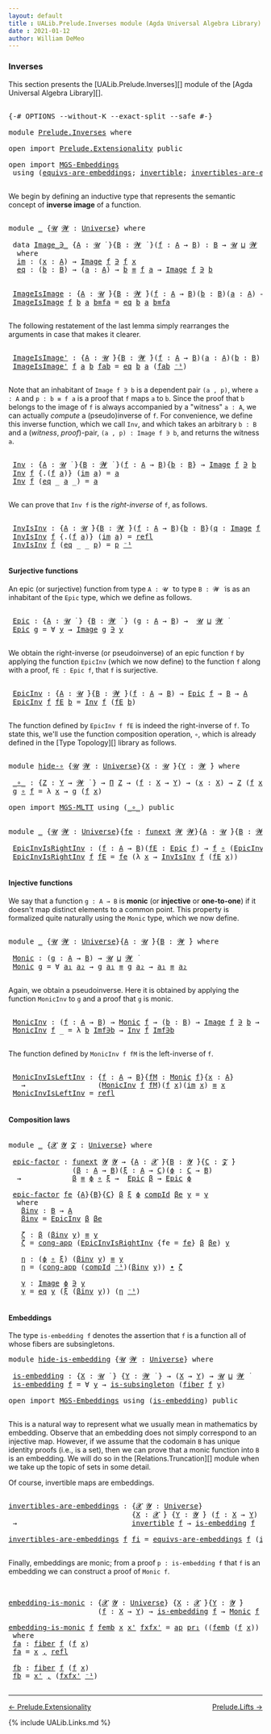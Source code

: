 ```yaml
---
layout: default
title : UALib.Prelude.Inverses module (Agda Universal Algebra Library)
date : 2021-01-12
author: William DeMeo
---
```


### <a id="inverses">Inverses</a>

This section presents the [UALib.Prelude.Inverses][] module of the [Agda Universal Algebra Library][].

<pre class="Agda">

<a id="290" class="Symbol">{-#</a> <a id="294" class="Keyword">OPTIONS</a> <a id="302" class="Pragma">--without-K</a> <a id="314" class="Pragma">--exact-split</a> <a id="328" class="Pragma">--safe</a> <a id="335" class="Symbol">#-}</a>

<a id="340" class="Keyword">module</a> <a id="347" href="Prelude.Inverses.html" class="Module">Prelude.Inverses</a> <a id="364" class="Keyword">where</a>

<a id="371" class="Keyword">open</a> <a id="376" class="Keyword">import</a> <a id="383" href="Prelude.Extensionality.html" class="Module">Prelude.Extensionality</a> <a id="406" class="Keyword">public</a>

<a id="414" class="Keyword">open</a> <a id="419" class="Keyword">import</a> <a id="426" href="MGS-Embeddings.html" class="Module">MGS-Embeddings</a>
 <a id="442" class="Keyword">using</a> <a id="448" class="Symbol">(</a><a id="449" href="MGS-Embeddings.html#1410" class="Function">equivs-are-embeddings</a><a id="470" class="Symbol">;</a> <a id="472" href="MGS-Equivalences.html#370" class="Function">invertible</a><a id="482" class="Symbol">;</a> <a id="484" href="MGS-Equivalences.html#2127" class="Function">invertibles-are-equivs</a><a id="506" class="Symbol">)</a> <a id="508" class="Keyword">public</a>

</pre>

We begin by defining an inductive type that represents the semantic concept of **inverse image** of a function.

<pre class="Agda">

<a id="655" class="Keyword">module</a> <a id="662" href="Prelude.Inverses.html#662" class="Module">_</a> <a id="664" class="Symbol">{</a><a id="665" href="Prelude.Inverses.html#665" class="Bound">𝓤</a> <a id="667" href="Prelude.Inverses.html#667" class="Bound">𝓦</a> <a id="669" class="Symbol">:</a> <a id="671" href="Agda.Primitive.html#423" class="Postulate">Universe</a><a id="679" class="Symbol">}</a> <a id="681" class="Keyword">where</a>

 <a id="689" class="Keyword">data</a> <a id="694" href="Prelude.Inverses.html#694" class="Datatype Operator">Image_∋_</a> <a id="703" class="Symbol">{</a><a id="704" href="Prelude.Inverses.html#704" class="Bound">A</a> <a id="706" class="Symbol">:</a> <a id="708" href="Prelude.Inverses.html#665" class="Bound">𝓤</a> <a id="710" href="Universes.html#403" class="Function Operator">̇</a> <a id="712" class="Symbol">}{</a><a id="714" href="Prelude.Inverses.html#714" class="Bound">B</a> <a id="716" class="Symbol">:</a> <a id="718" href="Prelude.Inverses.html#667" class="Bound">𝓦</a> <a id="720" href="Universes.html#403" class="Function Operator">̇</a> <a id="722" class="Symbol">}(</a><a id="724" href="Prelude.Inverses.html#724" class="Bound">f</a> <a id="726" class="Symbol">:</a> <a id="728" href="Prelude.Inverses.html#704" class="Bound">A</a> <a id="730" class="Symbol">→</a> <a id="732" href="Prelude.Inverses.html#714" class="Bound">B</a><a id="733" class="Symbol">)</a> <a id="735" class="Symbol">:</a> <a id="737" href="Prelude.Inverses.html#714" class="Bound">B</a> <a id="739" class="Symbol">→</a> <a id="741" href="Prelude.Inverses.html#665" class="Bound">𝓤</a> <a id="743" href="Agda.Primitive.html#636" class="Primitive Operator">⊔</a> <a id="745" href="Prelude.Inverses.html#667" class="Bound">𝓦</a> <a id="747" href="Universes.html#403" class="Function Operator">̇</a>
  <a id="751" class="Keyword">where</a>
  <a id="759" href="Prelude.Inverses.html#759" class="InductiveConstructor">im</a> <a id="762" class="Symbol">:</a> <a id="764" class="Symbol">(</a><a id="765" href="Prelude.Inverses.html#765" class="Bound">x</a> <a id="767" class="Symbol">:</a> <a id="769" href="Prelude.Inverses.html#704" class="Bound">A</a><a id="770" class="Symbol">)</a> <a id="772" class="Symbol">→</a> <a id="774" href="Prelude.Inverses.html#694" class="Datatype Operator">Image</a> <a id="780" href="Prelude.Inverses.html#724" class="Bound">f</a> <a id="782" href="Prelude.Inverses.html#694" class="Datatype Operator">∋</a> <a id="784" href="Prelude.Inverses.html#724" class="Bound">f</a> <a id="786" href="Prelude.Inverses.html#765" class="Bound">x</a>
  <a id="790" href="Prelude.Inverses.html#790" class="InductiveConstructor">eq</a> <a id="793" class="Symbol">:</a> <a id="795" class="Symbol">(</a><a id="796" href="Prelude.Inverses.html#796" class="Bound">b</a> <a id="798" class="Symbol">:</a> <a id="800" href="Prelude.Inverses.html#714" class="Bound">B</a><a id="801" class="Symbol">)</a> <a id="803" class="Symbol">→</a> <a id="805" class="Symbol">(</a><a id="806" href="Prelude.Inverses.html#806" class="Bound">a</a> <a id="808" class="Symbol">:</a> <a id="810" href="Prelude.Inverses.html#704" class="Bound">A</a><a id="811" class="Symbol">)</a> <a id="813" class="Symbol">→</a> <a id="815" href="Prelude.Inverses.html#796" class="Bound">b</a> <a id="817" href="Prelude.Equality.html#1364" class="Datatype Operator">≡</a> <a id="819" href="Prelude.Inverses.html#724" class="Bound">f</a> <a id="821" href="Prelude.Inverses.html#806" class="Bound">a</a> <a id="823" class="Symbol">→</a> <a id="825" href="Prelude.Inverses.html#694" class="Datatype Operator">Image</a> <a id="831" href="Prelude.Inverses.html#724" class="Bound">f</a> <a id="833" href="Prelude.Inverses.html#694" class="Datatype Operator">∋</a> <a id="835" href="Prelude.Inverses.html#796" class="Bound">b</a>


 <a id="840" href="Prelude.Inverses.html#840" class="Function">ImageIsImage</a> <a id="853" class="Symbol">:</a> <a id="855" class="Symbol">{</a><a id="856" href="Prelude.Inverses.html#856" class="Bound">A</a> <a id="858" class="Symbol">:</a> <a id="860" href="Prelude.Inverses.html#665" class="Bound">𝓤</a> <a id="862" href="Universes.html#403" class="Function Operator">̇</a><a id="863" class="Symbol">}{</a><a id="865" href="Prelude.Inverses.html#865" class="Bound">B</a> <a id="867" class="Symbol">:</a> <a id="869" href="Prelude.Inverses.html#667" class="Bound">𝓦</a> <a id="871" href="Universes.html#403" class="Function Operator">̇</a><a id="872" class="Symbol">}(</a><a id="874" href="Prelude.Inverses.html#874" class="Bound">f</a> <a id="876" class="Symbol">:</a> <a id="878" href="Prelude.Inverses.html#856" class="Bound">A</a> <a id="880" class="Symbol">→</a> <a id="882" href="Prelude.Inverses.html#865" class="Bound">B</a><a id="883" class="Symbol">)(</a><a id="885" href="Prelude.Inverses.html#885" class="Bound">b</a> <a id="887" class="Symbol">:</a> <a id="889" href="Prelude.Inverses.html#865" class="Bound">B</a><a id="890" class="Symbol">)(</a><a id="892" href="Prelude.Inverses.html#892" class="Bound">a</a> <a id="894" class="Symbol">:</a> <a id="896" href="Prelude.Inverses.html#856" class="Bound">A</a><a id="897" class="Symbol">)</a> <a id="899" class="Symbol">→</a> <a id="901" href="Prelude.Inverses.html#885" class="Bound">b</a> <a id="903" href="Prelude.Equality.html#1364" class="Datatype Operator">≡</a> <a id="905" href="Prelude.Inverses.html#874" class="Bound">f</a> <a id="907" href="Prelude.Inverses.html#892" class="Bound">a</a> <a id="909" class="Symbol">→</a> <a id="911" href="Prelude.Inverses.html#694" class="Datatype Operator">Image</a> <a id="917" href="Prelude.Inverses.html#874" class="Bound">f</a> <a id="919" href="Prelude.Inverses.html#694" class="Datatype Operator">∋</a> <a id="921" href="Prelude.Inverses.html#885" class="Bound">b</a>
 <a id="924" href="Prelude.Inverses.html#840" class="Function">ImageIsImage</a> <a id="937" href="Prelude.Inverses.html#937" class="Bound">f</a> <a id="939" href="Prelude.Inverses.html#939" class="Bound">b</a> <a id="941" href="Prelude.Inverses.html#941" class="Bound">a</a> <a id="943" href="Prelude.Inverses.html#943" class="Bound">b≡fa</a> <a id="948" class="Symbol">=</a> <a id="950" href="Prelude.Inverses.html#790" class="InductiveConstructor">eq</a> <a id="953" href="Prelude.Inverses.html#939" class="Bound">b</a> <a id="955" href="Prelude.Inverses.html#941" class="Bound">a</a> <a id="957" href="Prelude.Inverses.html#943" class="Bound">b≡fa</a>

</pre>

The following restatement of the last lemma simply rearranges the arguments in case that makes it clearer.

<pre class="Agda">

 <a id="1098" href="Prelude.Inverses.html#1098" class="Function">ImageIsImage&#39;</a> <a id="1112" class="Symbol">:</a> <a id="1114" class="Symbol">{</a><a id="1115" href="Prelude.Inverses.html#1115" class="Bound">A</a> <a id="1117" class="Symbol">:</a> <a id="1119" href="Prelude.Inverses.html#665" class="Bound">𝓤</a> <a id="1121" href="Universes.html#403" class="Function Operator">̇</a><a id="1122" class="Symbol">}{</a><a id="1124" href="Prelude.Inverses.html#1124" class="Bound">B</a> <a id="1126" class="Symbol">:</a> <a id="1128" href="Prelude.Inverses.html#667" class="Bound">𝓦</a> <a id="1130" href="Universes.html#403" class="Function Operator">̇</a><a id="1131" class="Symbol">}(</a><a id="1133" href="Prelude.Inverses.html#1133" class="Bound">f</a> <a id="1135" class="Symbol">:</a> <a id="1137" href="Prelude.Inverses.html#1115" class="Bound">A</a> <a id="1139" class="Symbol">→</a> <a id="1141" href="Prelude.Inverses.html#1124" class="Bound">B</a><a id="1142" class="Symbol">)(</a><a id="1144" href="Prelude.Inverses.html#1144" class="Bound">a</a> <a id="1146" class="Symbol">:</a> <a id="1148" href="Prelude.Inverses.html#1115" class="Bound">A</a><a id="1149" class="Symbol">)(</a><a id="1151" href="Prelude.Inverses.html#1151" class="Bound">b</a> <a id="1153" class="Symbol">:</a> <a id="1155" href="Prelude.Inverses.html#1124" class="Bound">B</a><a id="1156" class="Symbol">)</a> <a id="1158" class="Symbol">→</a> <a id="1160" href="Prelude.Inverses.html#1133" class="Bound">f</a> <a id="1162" href="Prelude.Inverses.html#1144" class="Bound">a</a> <a id="1164" href="Prelude.Equality.html#1364" class="Datatype Operator">≡</a> <a id="1166" href="Prelude.Inverses.html#1151" class="Bound">b</a> <a id="1168" class="Symbol">→</a> <a id="1170" href="Prelude.Inverses.html#694" class="Datatype Operator">Image</a> <a id="1176" href="Prelude.Inverses.html#1133" class="Bound">f</a> <a id="1178" href="Prelude.Inverses.html#694" class="Datatype Operator">∋</a> <a id="1180" href="Prelude.Inverses.html#1151" class="Bound">b</a>
 <a id="1183" href="Prelude.Inverses.html#1098" class="Function">ImageIsImage&#39;</a> <a id="1197" href="Prelude.Inverses.html#1197" class="Bound">f</a> <a id="1199" href="Prelude.Inverses.html#1199" class="Bound">a</a> <a id="1201" href="Prelude.Inverses.html#1201" class="Bound">b</a> <a id="1203" href="Prelude.Inverses.html#1203" class="Bound">fab</a> <a id="1207" class="Symbol">=</a> <a id="1209" href="Prelude.Inverses.html#790" class="InductiveConstructor">eq</a> <a id="1212" href="Prelude.Inverses.html#1201" class="Bound">b</a> <a id="1214" href="Prelude.Inverses.html#1199" class="Bound">a</a> <a id="1216" class="Symbol">(</a><a id="1217" href="Prelude.Inverses.html#1203" class="Bound">fab</a> <a id="1221" href="MGS-MLTT.html#6125" class="Function Operator">⁻¹</a><a id="1223" class="Symbol">)</a>

</pre>

Note that an inhabitant of `Image f ∋ b` is a dependent pair `(a , p)`, where `a : A` and `p : b ≡ f a` is a proof that `f` maps `a` to `b`.  Since the proof that `b` belongs to the image of `f` is always accompanied by a "witness" `a : A`, we can actually *compute* a (pseudo)inverse of `f`. For convenience, we define this inverse function, which we call `Inv`, and which takes an arbitrary `b : B` and a (*witness*, *proof*)-pair, `(a , p) : Image f ∋ b`, and returns the witness `a`.

<pre class="Agda">

 <a id="1742" href="Prelude.Inverses.html#1742" class="Function">Inv</a> <a id="1746" class="Symbol">:</a> <a id="1748" class="Symbol">{</a><a id="1749" href="Prelude.Inverses.html#1749" class="Bound">A</a> <a id="1751" class="Symbol">:</a> <a id="1753" href="Prelude.Inverses.html#665" class="Bound">𝓤</a> <a id="1755" href="Universes.html#403" class="Function Operator">̇</a> <a id="1757" class="Symbol">}{</a><a id="1759" href="Prelude.Inverses.html#1759" class="Bound">B</a> <a id="1761" class="Symbol">:</a> <a id="1763" href="Prelude.Inverses.html#667" class="Bound">𝓦</a> <a id="1765" href="Universes.html#403" class="Function Operator">̇</a> <a id="1767" class="Symbol">}(</a><a id="1769" href="Prelude.Inverses.html#1769" class="Bound">f</a> <a id="1771" class="Symbol">:</a> <a id="1773" href="Prelude.Inverses.html#1749" class="Bound">A</a> <a id="1775" class="Symbol">→</a> <a id="1777" href="Prelude.Inverses.html#1759" class="Bound">B</a><a id="1778" class="Symbol">){</a><a id="1780" href="Prelude.Inverses.html#1780" class="Bound">b</a> <a id="1782" class="Symbol">:</a> <a id="1784" href="Prelude.Inverses.html#1759" class="Bound">B</a><a id="1785" class="Symbol">}</a> <a id="1787" class="Symbol">→</a> <a id="1789" href="Prelude.Inverses.html#694" class="Datatype Operator">Image</a> <a id="1795" href="Prelude.Inverses.html#1769" class="Bound">f</a> <a id="1797" href="Prelude.Inverses.html#694" class="Datatype Operator">∋</a> <a id="1799" href="Prelude.Inverses.html#1780" class="Bound">b</a>  <a id="1802" class="Symbol">→</a>  <a id="1805" href="Prelude.Inverses.html#1749" class="Bound">A</a>
 <a id="1808" href="Prelude.Inverses.html#1742" class="Function">Inv</a> <a id="1812" href="Prelude.Inverses.html#1812" class="Bound">f</a> <a id="1814" class="Symbol">{</a><a id="1815" class="DottedPattern Symbol">.(</a><a id="1817" href="Prelude.Inverses.html#1812" class="DottedPattern Bound">f</a> <a id="1819" href="Prelude.Inverses.html#1827" class="DottedPattern Bound">a</a><a id="1820" class="DottedPattern Symbol">)</a><a id="1821" class="Symbol">}</a> <a id="1823" class="Symbol">(</a><a id="1824" href="Prelude.Inverses.html#759" class="InductiveConstructor">im</a> <a id="1827" href="Prelude.Inverses.html#1827" class="Bound">a</a><a id="1828" class="Symbol">)</a> <a id="1830" class="Symbol">=</a> <a id="1832" href="Prelude.Inverses.html#1827" class="Bound">a</a>
 <a id="1835" href="Prelude.Inverses.html#1742" class="Function">Inv</a> <a id="1839" href="Prelude.Inverses.html#1839" class="Bound">f</a> <a id="1841" class="Symbol">(</a><a id="1842" href="Prelude.Inverses.html#790" class="InductiveConstructor">eq</a> <a id="1845" class="Symbol">_</a> <a id="1847" href="Prelude.Inverses.html#1847" class="Bound">a</a> <a id="1849" class="Symbol">_)</a> <a id="1852" class="Symbol">=</a> <a id="1854" href="Prelude.Inverses.html#1847" class="Bound">a</a>

</pre>

We can prove that `Inv f` is the *right-inverse* of `f`, as follows.

<pre class="Agda">

 <a id="1954" href="Prelude.Inverses.html#1954" class="Function">InvIsInv</a> <a id="1963" class="Symbol">:</a> <a id="1965" class="Symbol">{</a><a id="1966" href="Prelude.Inverses.html#1966" class="Bound">A</a> <a id="1968" class="Symbol">:</a> <a id="1970" href="Prelude.Inverses.html#665" class="Bound">𝓤</a> <a id="1972" href="Universes.html#403" class="Function Operator">̇</a><a id="1973" class="Symbol">}{</a><a id="1975" href="Prelude.Inverses.html#1975" class="Bound">B</a> <a id="1977" class="Symbol">:</a> <a id="1979" href="Prelude.Inverses.html#667" class="Bound">𝓦</a> <a id="1981" href="Universes.html#403" class="Function Operator">̇</a><a id="1982" class="Symbol">}(</a><a id="1984" href="Prelude.Inverses.html#1984" class="Bound">f</a> <a id="1986" class="Symbol">:</a> <a id="1988" href="Prelude.Inverses.html#1966" class="Bound">A</a> <a id="1990" class="Symbol">→</a> <a id="1992" href="Prelude.Inverses.html#1975" class="Bound">B</a><a id="1993" class="Symbol">){</a><a id="1995" href="Prelude.Inverses.html#1995" class="Bound">b</a> <a id="1997" class="Symbol">:</a> <a id="1999" href="Prelude.Inverses.html#1975" class="Bound">B</a><a id="2000" class="Symbol">}(</a><a id="2002" href="Prelude.Inverses.html#2002" class="Bound">q</a> <a id="2004" class="Symbol">:</a> <a id="2006" href="Prelude.Inverses.html#694" class="Datatype Operator">Image</a> <a id="2012" href="Prelude.Inverses.html#1984" class="Bound">f</a> <a id="2014" href="Prelude.Inverses.html#694" class="Datatype Operator">∋</a> <a id="2016" href="Prelude.Inverses.html#1995" class="Bound">b</a><a id="2017" class="Symbol">)</a> <a id="2019" class="Symbol">→</a> <a id="2021" href="Prelude.Inverses.html#1984" class="Bound">f</a><a id="2022" class="Symbol">(</a><a id="2023" href="Prelude.Inverses.html#1742" class="Function">Inv</a> <a id="2027" href="Prelude.Inverses.html#1984" class="Bound">f</a> <a id="2029" href="Prelude.Inverses.html#2002" class="Bound">q</a><a id="2030" class="Symbol">)</a> <a id="2032" href="Prelude.Equality.html#1364" class="Datatype Operator">≡</a> <a id="2034" href="Prelude.Inverses.html#1995" class="Bound">b</a>
 <a id="2037" href="Prelude.Inverses.html#1954" class="Function">InvIsInv</a> <a id="2046" href="Prelude.Inverses.html#2046" class="Bound">f</a> <a id="2048" class="Symbol">{</a><a id="2049" class="DottedPattern Symbol">.(</a><a id="2051" href="Prelude.Inverses.html#2046" class="DottedPattern Bound">f</a> <a id="2053" href="Prelude.Inverses.html#2061" class="DottedPattern Bound">a</a><a id="2054" class="DottedPattern Symbol">)</a><a id="2055" class="Symbol">}</a> <a id="2057" class="Symbol">(</a><a id="2058" href="Prelude.Inverses.html#759" class="InductiveConstructor">im</a> <a id="2061" href="Prelude.Inverses.html#2061" class="Bound">a</a><a id="2062" class="Symbol">)</a> <a id="2064" class="Symbol">=</a> <a id="2066" href="Identity-Type.html#162" class="InductiveConstructor">refl</a>
 <a id="2072" href="Prelude.Inverses.html#1954" class="Function">InvIsInv</a> <a id="2081" href="Prelude.Inverses.html#2081" class="Bound">f</a> <a id="2083" class="Symbol">(</a><a id="2084" href="Prelude.Inverses.html#790" class="InductiveConstructor">eq</a> <a id="2087" class="Symbol">_</a> <a id="2089" class="Symbol">_</a> <a id="2091" href="Prelude.Inverses.html#2091" class="Bound">p</a><a id="2092" class="Symbol">)</a> <a id="2094" class="Symbol">=</a> <a id="2096" href="Prelude.Inverses.html#2091" class="Bound">p</a> <a id="2098" href="MGS-MLTT.html#6125" class="Function Operator">⁻¹</a>

</pre>





#### <a id="surjective-functions">Surjective functions</a>

An epic (or surjective) function from type `A : 𝓤 ̇` to type `B : 𝓦 ̇` is as an inhabitant of the `Epic` type, which we define as follows.

<pre class="Agda">

 <a id="2333" href="Prelude.Inverses.html#2333" class="Function">Epic</a> <a id="2338" class="Symbol">:</a> <a id="2340" class="Symbol">{</a><a id="2341" href="Prelude.Inverses.html#2341" class="Bound">A</a> <a id="2343" class="Symbol">:</a> <a id="2345" href="Prelude.Inverses.html#665" class="Bound">𝓤</a> <a id="2347" href="Universes.html#403" class="Function Operator">̇</a> <a id="2349" class="Symbol">}</a> <a id="2351" class="Symbol">{</a><a id="2352" href="Prelude.Inverses.html#2352" class="Bound">B</a> <a id="2354" class="Symbol">:</a> <a id="2356" href="Prelude.Inverses.html#667" class="Bound">𝓦</a> <a id="2358" href="Universes.html#403" class="Function Operator">̇</a> <a id="2360" class="Symbol">}</a> <a id="2362" class="Symbol">(</a><a id="2363" href="Prelude.Inverses.html#2363" class="Bound">g</a> <a id="2365" class="Symbol">:</a> <a id="2367" href="Prelude.Inverses.html#2341" class="Bound">A</a> <a id="2369" class="Symbol">→</a> <a id="2371" href="Prelude.Inverses.html#2352" class="Bound">B</a><a id="2372" class="Symbol">)</a> <a id="2374" class="Symbol">→</a>  <a id="2377" href="Prelude.Inverses.html#665" class="Bound">𝓤</a> <a id="2379" href="Agda.Primitive.html#636" class="Primitive Operator">⊔</a> <a id="2381" href="Prelude.Inverses.html#667" class="Bound">𝓦</a> <a id="2383" href="Universes.html#403" class="Function Operator">̇</a>
 <a id="2386" href="Prelude.Inverses.html#2333" class="Function">Epic</a> <a id="2391" href="Prelude.Inverses.html#2391" class="Bound">g</a> <a id="2393" class="Symbol">=</a> <a id="2395" class="Symbol">∀</a> <a id="2397" href="Prelude.Inverses.html#2397" class="Bound">y</a> <a id="2399" class="Symbol">→</a> <a id="2401" href="Prelude.Inverses.html#694" class="Datatype Operator">Image</a> <a id="2407" href="Prelude.Inverses.html#2391" class="Bound">g</a> <a id="2409" href="Prelude.Inverses.html#694" class="Datatype Operator">∋</a> <a id="2411" href="Prelude.Inverses.html#2397" class="Bound">y</a>

</pre>

We obtain the right-inverse (or pseudoinverse) of an epic function `f` by applying the function `EpicInv` (which we now define) to the function `f` along with a proof, `fE : Epic f`, that `f` is surjective.

<pre class="Agda">

 <a id="2649" href="Prelude.Inverses.html#2649" class="Function">EpicInv</a> <a id="2657" class="Symbol">:</a> <a id="2659" class="Symbol">{</a><a id="2660" href="Prelude.Inverses.html#2660" class="Bound">A</a> <a id="2662" class="Symbol">:</a> <a id="2664" href="Prelude.Inverses.html#665" class="Bound">𝓤</a> <a id="2666" href="Universes.html#403" class="Function Operator">̇</a><a id="2667" class="Symbol">}{</a><a id="2669" href="Prelude.Inverses.html#2669" class="Bound">B</a> <a id="2671" class="Symbol">:</a> <a id="2673" href="Prelude.Inverses.html#667" class="Bound">𝓦</a> <a id="2675" href="Universes.html#403" class="Function Operator">̇</a><a id="2676" class="Symbol">}(</a><a id="2678" href="Prelude.Inverses.html#2678" class="Bound">f</a> <a id="2680" class="Symbol">:</a> <a id="2682" href="Prelude.Inverses.html#2660" class="Bound">A</a> <a id="2684" class="Symbol">→</a> <a id="2686" href="Prelude.Inverses.html#2669" class="Bound">B</a><a id="2687" class="Symbol">)</a> <a id="2689" class="Symbol">→</a> <a id="2691" href="Prelude.Inverses.html#2333" class="Function">Epic</a> <a id="2696" href="Prelude.Inverses.html#2678" class="Bound">f</a> <a id="2698" class="Symbol">→</a> <a id="2700" href="Prelude.Inverses.html#2669" class="Bound">B</a> <a id="2702" class="Symbol">→</a> <a id="2704" href="Prelude.Inverses.html#2660" class="Bound">A</a>
 <a id="2707" href="Prelude.Inverses.html#2649" class="Function">EpicInv</a> <a id="2715" href="Prelude.Inverses.html#2715" class="Bound">f</a> <a id="2717" href="Prelude.Inverses.html#2717" class="Bound">fE</a> <a id="2720" href="Prelude.Inverses.html#2720" class="Bound">b</a> <a id="2722" class="Symbol">=</a> <a id="2724" href="Prelude.Inverses.html#1742" class="Function">Inv</a> <a id="2728" href="Prelude.Inverses.html#2715" class="Bound">f</a> <a id="2730" class="Symbol">(</a><a id="2731" href="Prelude.Inverses.html#2717" class="Bound">fE</a> <a id="2734" href="Prelude.Inverses.html#2720" class="Bound">b</a><a id="2735" class="Symbol">)</a>

</pre>

The function defined by `EpicInv f fE` is indeed the right-inverse of `f`. To state this, we'll use the function composition operation, `∘`, which is already defined in the [Type Topology][] library as follows.

<pre class="Agda">

<a id="2976" class="Keyword">module</a> <a id="hide-∘"></a><a id="2983" href="Prelude.Inverses.html#2983" class="Module">hide-∘</a> <a id="2990" class="Symbol">{</a><a id="2991" href="Prelude.Inverses.html#2991" class="Bound">𝓤</a> <a id="2993" href="Prelude.Inverses.html#2993" class="Bound">𝓦</a> <a id="2995" class="Symbol">:</a> <a id="2997" href="Agda.Primitive.html#423" class="Postulate">Universe</a><a id="3005" class="Symbol">}{</a><a id="3007" href="Prelude.Inverses.html#3007" class="Bound">X</a> <a id="3009" class="Symbol">:</a> <a id="3011" href="Prelude.Inverses.html#2991" class="Bound">𝓤</a> <a id="3013" href="Universes.html#403" class="Function Operator">̇</a><a id="3014" class="Symbol">}{</a><a id="3016" href="Prelude.Inverses.html#3016" class="Bound">Y</a> <a id="3018" class="Symbol">:</a> <a id="3020" href="Prelude.Inverses.html#2993" class="Bound">𝓦</a> <a id="3022" href="Universes.html#403" class="Function Operator">̇</a><a id="3023" class="Symbol">}</a> <a id="3025" class="Keyword">where</a>

 <a id="hide-∘._∘_"></a><a id="3033" href="Prelude.Inverses.html#3033" class="Function Operator">_∘_</a> <a id="3037" class="Symbol">:</a> <a id="3039" class="Symbol">{</a><a id="3040" href="Prelude.Inverses.html#3040" class="Bound">Z</a> <a id="3042" class="Symbol">:</a> <a id="3044" href="Prelude.Inverses.html#3016" class="Bound">Y</a> <a id="3046" class="Symbol">→</a> <a id="3048" href="Prelude.Inverses.html#2993" class="Bound">𝓦</a> <a id="3050" href="Universes.html#403" class="Function Operator">̇</a> <a id="3052" class="Symbol">}</a> <a id="3054" class="Symbol">→</a> <a id="3056" href="MGS-MLTT.html#3562" class="Function">Π</a> <a id="3058" href="Prelude.Inverses.html#3040" class="Bound">Z</a> <a id="3060" class="Symbol">→</a> <a id="3062" class="Symbol">(</a><a id="3063" href="Prelude.Inverses.html#3063" class="Bound">f</a> <a id="3065" class="Symbol">:</a> <a id="3067" href="Prelude.Inverses.html#3007" class="Bound">X</a> <a id="3069" class="Symbol">→</a> <a id="3071" href="Prelude.Inverses.html#3016" class="Bound">Y</a><a id="3072" class="Symbol">)</a> <a id="3074" class="Symbol">→</a> <a id="3076" class="Symbol">(</a><a id="3077" href="Prelude.Inverses.html#3077" class="Bound">x</a> <a id="3079" class="Symbol">:</a> <a id="3081" href="Prelude.Inverses.html#3007" class="Bound">X</a><a id="3082" class="Symbol">)</a> <a id="3084" class="Symbol">→</a> <a id="3086" href="Prelude.Inverses.html#3040" class="Bound">Z</a> <a id="3088" class="Symbol">(</a><a id="3089" href="Prelude.Inverses.html#3063" class="Bound">f</a> <a id="3091" href="Prelude.Inverses.html#3077" class="Bound">x</a><a id="3092" class="Symbol">)</a>
 <a id="3095" href="Prelude.Inverses.html#3095" class="Bound">g</a> <a id="3097" href="Prelude.Inverses.html#3033" class="Function Operator">∘</a> <a id="3099" href="Prelude.Inverses.html#3099" class="Bound">f</a> <a id="3101" class="Symbol">=</a> <a id="3103" class="Symbol">λ</a> <a id="3105" href="Prelude.Inverses.html#3105" class="Bound">x</a> <a id="3107" class="Symbol">→</a> <a id="3109" href="Prelude.Inverses.html#3095" class="Bound">g</a> <a id="3111" class="Symbol">(</a><a id="3112" href="Prelude.Inverses.html#3099" class="Bound">f</a> <a id="3114" href="Prelude.Inverses.html#3105" class="Bound">x</a><a id="3115" class="Symbol">)</a>

<a id="3118" class="Keyword">open</a> <a id="3123" class="Keyword">import</a> <a id="3130" href="MGS-MLTT.html" class="Module">MGS-MLTT</a> <a id="3139" class="Keyword">using</a> <a id="3145" class="Symbol">(</a><a id="3146" href="MGS-MLTT.html#3813" class="Function Operator">_∘_</a><a id="3149" class="Symbol">)</a> <a id="3151" class="Keyword">public</a>


<a id="3160" class="Keyword">module</a> <a id="3167" href="Prelude.Inverses.html#3167" class="Module">_</a> <a id="3169" class="Symbol">{</a><a id="3170" href="Prelude.Inverses.html#3170" class="Bound">𝓤</a> <a id="3172" href="Prelude.Inverses.html#3172" class="Bound">𝓦</a> <a id="3174" class="Symbol">:</a> <a id="3176" href="Agda.Primitive.html#423" class="Postulate">Universe</a><a id="3184" class="Symbol">}{</a><a id="3186" href="Prelude.Inverses.html#3186" class="Bound">fe</a> <a id="3189" class="Symbol">:</a> <a id="3191" href="MGS-FunExt-from-Univalence.html#393" class="Function">funext</a> <a id="3198" href="Prelude.Inverses.html#3172" class="Bound">𝓦</a> <a id="3200" href="Prelude.Inverses.html#3172" class="Bound">𝓦</a><a id="3201" class="Symbol">}{</a><a id="3203" href="Prelude.Inverses.html#3203" class="Bound">A</a> <a id="3205" class="Symbol">:</a> <a id="3207" href="Prelude.Inverses.html#3170" class="Bound">𝓤</a> <a id="3209" href="Universes.html#403" class="Function Operator">̇</a><a id="3210" class="Symbol">}{</a><a id="3212" href="Prelude.Inverses.html#3212" class="Bound">B</a> <a id="3214" class="Symbol">:</a> <a id="3216" href="Prelude.Inverses.html#3172" class="Bound">𝓦</a> <a id="3218" href="Universes.html#403" class="Function Operator">̇</a><a id="3219" class="Symbol">}</a> <a id="3221" class="Keyword">where</a>

 <a id="3229" href="Prelude.Inverses.html#3229" class="Function">EpicInvIsRightInv</a> <a id="3247" class="Symbol">:</a> <a id="3249" class="Symbol">(</a><a id="3250" href="Prelude.Inverses.html#3250" class="Bound">f</a> <a id="3252" class="Symbol">:</a> <a id="3254" href="Prelude.Inverses.html#3203" class="Bound">A</a> <a id="3256" class="Symbol">→</a> <a id="3258" href="Prelude.Inverses.html#3212" class="Bound">B</a><a id="3259" class="Symbol">)(</a><a id="3261" href="Prelude.Inverses.html#3261" class="Bound">fE</a> <a id="3264" class="Symbol">:</a> <a id="3266" href="Prelude.Inverses.html#2333" class="Function">Epic</a> <a id="3271" href="Prelude.Inverses.html#3250" class="Bound">f</a><a id="3272" class="Symbol">)</a> <a id="3274" class="Symbol">→</a> <a id="3276" href="Prelude.Inverses.html#3250" class="Bound">f</a> <a id="3278" href="MGS-MLTT.html#3813" class="Function Operator">∘</a> <a id="3280" class="Symbol">(</a><a id="3281" href="Prelude.Inverses.html#2649" class="Function">EpicInv</a> <a id="3289" href="Prelude.Inverses.html#3250" class="Bound">f</a> <a id="3291" href="Prelude.Inverses.html#3261" class="Bound">fE</a><a id="3293" class="Symbol">)</a> <a id="3295" href="Prelude.Equality.html#1364" class="Datatype Operator">≡</a> <a id="3297" href="MGS-MLTT.html#3778" class="Function">𝑖𝑑</a> <a id="3300" href="Prelude.Inverses.html#3212" class="Bound">B</a>
 <a id="3303" href="Prelude.Inverses.html#3229" class="Function">EpicInvIsRightInv</a> <a id="3321" href="Prelude.Inverses.html#3321" class="Bound">f</a> <a id="3323" href="Prelude.Inverses.html#3323" class="Bound">fE</a> <a id="3326" class="Symbol">=</a> <a id="3328" href="Prelude.Inverses.html#3186" class="Bound">fe</a> <a id="3331" class="Symbol">(λ</a> <a id="3334" href="Prelude.Inverses.html#3334" class="Bound">x</a> <a id="3336" class="Symbol">→</a> <a id="3338" href="Prelude.Inverses.html#1954" class="Function">InvIsInv</a> <a id="3347" href="Prelude.Inverses.html#3321" class="Bound">f</a> <a id="3349" class="Symbol">(</a><a id="3350" href="Prelude.Inverses.html#3323" class="Bound">fE</a> <a id="3353" href="Prelude.Inverses.html#3334" class="Bound">x</a><a id="3354" class="Symbol">))</a>

</pre>





#### <a id="injective-functions">Injective functions</a>

We say that a function `g : A → B` is **monic** (or **injective** or **one-to-one**) if it doesn't map distinct elements to a common point. This property is formalized quite naturally using the `Monic` type, which we now define.

<pre class="Agda">

<a id="3676" class="Keyword">module</a> <a id="3683" href="Prelude.Inverses.html#3683" class="Module">_</a> <a id="3685" class="Symbol">{</a><a id="3686" href="Prelude.Inverses.html#3686" class="Bound">𝓤</a> <a id="3688" href="Prelude.Inverses.html#3688" class="Bound">𝓦</a> <a id="3690" class="Symbol">:</a> <a id="3692" href="Agda.Primitive.html#423" class="Postulate">Universe</a><a id="3700" class="Symbol">}{</a><a id="3702" href="Prelude.Inverses.html#3702" class="Bound">A</a> <a id="3704" class="Symbol">:</a> <a id="3706" href="Prelude.Inverses.html#3686" class="Bound">𝓤</a> <a id="3708" href="Universes.html#403" class="Function Operator">̇</a><a id="3709" class="Symbol">}{</a><a id="3711" href="Prelude.Inverses.html#3711" class="Bound">B</a> <a id="3713" class="Symbol">:</a> <a id="3715" href="Prelude.Inverses.html#3688" class="Bound">𝓦</a> <a id="3717" href="Universes.html#403" class="Function Operator">̇</a><a id="3718" class="Symbol">}</a> <a id="3720" class="Keyword">where</a>

 <a id="3728" href="Prelude.Inverses.html#3728" class="Function">Monic</a> <a id="3734" class="Symbol">:</a> <a id="3736" class="Symbol">(</a><a id="3737" href="Prelude.Inverses.html#3737" class="Bound">g</a> <a id="3739" class="Symbol">:</a> <a id="3741" href="Prelude.Inverses.html#3702" class="Bound">A</a> <a id="3743" class="Symbol">→</a> <a id="3745" href="Prelude.Inverses.html#3711" class="Bound">B</a><a id="3746" class="Symbol">)</a> <a id="3748" class="Symbol">→</a> <a id="3750" href="Prelude.Inverses.html#3686" class="Bound">𝓤</a> <a id="3752" href="Agda.Primitive.html#636" class="Primitive Operator">⊔</a> <a id="3754" href="Prelude.Inverses.html#3688" class="Bound">𝓦</a> <a id="3756" href="Universes.html#403" class="Function Operator">̇</a>
 <a id="3759" href="Prelude.Inverses.html#3728" class="Function">Monic</a> <a id="3765" href="Prelude.Inverses.html#3765" class="Bound">g</a> <a id="3767" class="Symbol">=</a> <a id="3769" class="Symbol">∀</a> <a id="3771" href="Prelude.Inverses.html#3771" class="Bound">a₁</a> <a id="3774" href="Prelude.Inverses.html#3774" class="Bound">a₂</a> <a id="3777" class="Symbol">→</a> <a id="3779" href="Prelude.Inverses.html#3765" class="Bound">g</a> <a id="3781" href="Prelude.Inverses.html#3771" class="Bound">a₁</a> <a id="3784" href="Prelude.Equality.html#1364" class="Datatype Operator">≡</a> <a id="3786" href="Prelude.Inverses.html#3765" class="Bound">g</a> <a id="3788" href="Prelude.Inverses.html#3774" class="Bound">a₂</a> <a id="3791" class="Symbol">→</a> <a id="3793" href="Prelude.Inverses.html#3771" class="Bound">a₁</a> <a id="3796" href="Prelude.Equality.html#1364" class="Datatype Operator">≡</a> <a id="3798" href="Prelude.Inverses.html#3774" class="Bound">a₂</a>

</pre>

Again, we obtain a pseudoinverse. Here it is obtained by applying the function `MonicInv` to `g` and a proof that `g` is monic.

<pre class="Agda">

 <a id="3958" href="Prelude.Inverses.html#3958" class="Function">MonicInv</a> <a id="3967" class="Symbol">:</a> <a id="3969" class="Symbol">(</a><a id="3970" href="Prelude.Inverses.html#3970" class="Bound">f</a> <a id="3972" class="Symbol">:</a> <a id="3974" href="Prelude.Inverses.html#3702" class="Bound">A</a> <a id="3976" class="Symbol">→</a> <a id="3978" href="Prelude.Inverses.html#3711" class="Bound">B</a><a id="3979" class="Symbol">)</a> <a id="3981" class="Symbol">→</a> <a id="3983" href="Prelude.Inverses.html#3728" class="Function">Monic</a> <a id="3989" href="Prelude.Inverses.html#3970" class="Bound">f</a> <a id="3991" class="Symbol">→</a> <a id="3993" class="Symbol">(</a><a id="3994" href="Prelude.Inverses.html#3994" class="Bound">b</a> <a id="3996" class="Symbol">:</a> <a id="3998" href="Prelude.Inverses.html#3711" class="Bound">B</a><a id="3999" class="Symbol">)</a> <a id="4001" class="Symbol">→</a> <a id="4003" href="Prelude.Inverses.html#694" class="Datatype Operator">Image</a> <a id="4009" href="Prelude.Inverses.html#3970" class="Bound">f</a> <a id="4011" href="Prelude.Inverses.html#694" class="Datatype Operator">∋</a> <a id="4013" href="Prelude.Inverses.html#3994" class="Bound">b</a> <a id="4015" class="Symbol">→</a> <a id="4017" href="Prelude.Inverses.html#3702" class="Bound">A</a>
 <a id="4020" href="Prelude.Inverses.html#3958" class="Function">MonicInv</a> <a id="4029" href="Prelude.Inverses.html#4029" class="Bound">f</a> <a id="4031" class="Symbol">_</a> <a id="4033" class="Symbol">=</a> <a id="4035" class="Symbol">λ</a> <a id="4037" href="Prelude.Inverses.html#4037" class="Bound">b</a> <a id="4039" href="Prelude.Inverses.html#4039" class="Bound">Imf∋b</a> <a id="4045" class="Symbol">→</a> <a id="4047" href="Prelude.Inverses.html#1742" class="Function">Inv</a> <a id="4051" href="Prelude.Inverses.html#4029" class="Bound">f</a> <a id="4053" href="Prelude.Inverses.html#4039" class="Bound">Imf∋b</a>

</pre>

The function defined by `MonicInv f fM` is the left-inverse of `f`.

<pre class="Agda">

 <a id="4156" href="Prelude.Inverses.html#4156" class="Function">MonicInvIsLeftInv</a> <a id="4174" class="Symbol">:</a> <a id="4176" class="Symbol">{</a><a id="4177" href="Prelude.Inverses.html#4177" class="Bound">f</a> <a id="4179" class="Symbol">:</a> <a id="4181" href="Prelude.Inverses.html#3702" class="Bound">A</a> <a id="4183" class="Symbol">→</a> <a id="4185" href="Prelude.Inverses.html#3711" class="Bound">B</a><a id="4186" class="Symbol">}{</a><a id="4188" href="Prelude.Inverses.html#4188" class="Bound">fM</a> <a id="4191" class="Symbol">:</a> <a id="4193" href="Prelude.Inverses.html#3728" class="Function">Monic</a> <a id="4199" href="Prelude.Inverses.html#4177" class="Bound">f</a><a id="4200" class="Symbol">}{</a><a id="4202" href="Prelude.Inverses.html#4202" class="Bound">x</a> <a id="4204" class="Symbol">:</a> <a id="4206" href="Prelude.Inverses.html#3702" class="Bound">A</a><a id="4207" class="Symbol">}</a>
   <a id="4212" class="Symbol">→</a>                 <a id="4230" class="Symbol">(</a><a id="4231" href="Prelude.Inverses.html#3958" class="Function">MonicInv</a> <a id="4240" href="Prelude.Inverses.html#4177" class="Bound">f</a> <a id="4242" href="Prelude.Inverses.html#4188" class="Bound">fM</a><a id="4244" class="Symbol">)(</a><a id="4246" href="Prelude.Inverses.html#4177" class="Bound">f</a> <a id="4248" href="Prelude.Inverses.html#4202" class="Bound">x</a><a id="4249" class="Symbol">)(</a><a id="4251" href="Prelude.Inverses.html#759" class="InductiveConstructor">im</a> <a id="4254" href="Prelude.Inverses.html#4202" class="Bound">x</a><a id="4255" class="Symbol">)</a> <a id="4257" href="Prelude.Equality.html#1364" class="Datatype Operator">≡</a> <a id="4259" href="Prelude.Inverses.html#4202" class="Bound">x</a>
 <a id="4262" href="Prelude.Inverses.html#4156" class="Function">MonicInvIsLeftInv</a> <a id="4280" class="Symbol">=</a> <a id="4282" href="Identity-Type.html#162" class="InductiveConstructor">refl</a>

</pre>



#### <a id="composition-laws">Composition laws</a>

<pre class="Agda">

<a id="4368" class="Keyword">module</a> <a id="4375" href="Prelude.Inverses.html#4375" class="Module">_</a> <a id="4377" class="Symbol">{</a><a id="4378" href="Prelude.Inverses.html#4378" class="Bound">𝓧</a> <a id="4380" href="Prelude.Inverses.html#4380" class="Bound">𝓨</a> <a id="4382" href="Prelude.Inverses.html#4382" class="Bound">𝓩</a> <a id="4384" class="Symbol">:</a> <a id="4386" href="Agda.Primitive.html#423" class="Postulate">Universe</a><a id="4394" class="Symbol">}</a> <a id="4396" class="Keyword">where</a>

 <a id="4404" href="Prelude.Inverses.html#4404" class="Function">epic-factor</a> <a id="4416" class="Symbol">:</a> <a id="4418" href="MGS-FunExt-from-Univalence.html#393" class="Function">funext</a> <a id="4425" href="Prelude.Inverses.html#4380" class="Bound">𝓨</a> <a id="4427" href="Prelude.Inverses.html#4380" class="Bound">𝓨</a> <a id="4429" class="Symbol">→</a> <a id="4431" class="Symbol">{</a><a id="4432" href="Prelude.Inverses.html#4432" class="Bound">A</a> <a id="4434" class="Symbol">:</a> <a id="4436" href="Prelude.Inverses.html#4378" class="Bound">𝓧</a> <a id="4438" href="Universes.html#403" class="Function Operator">̇</a><a id="4439" class="Symbol">}{</a><a id="4441" href="Prelude.Inverses.html#4441" class="Bound">B</a> <a id="4443" class="Symbol">:</a> <a id="4445" href="Prelude.Inverses.html#4380" class="Bound">𝓨</a> <a id="4447" href="Universes.html#403" class="Function Operator">̇</a><a id="4448" class="Symbol">}{</a><a id="4450" href="Prelude.Inverses.html#4450" class="Bound">C</a> <a id="4452" class="Symbol">:</a> <a id="4454" href="Prelude.Inverses.html#4382" class="Bound">𝓩</a> <a id="4456" href="Universes.html#403" class="Function Operator">̇</a><a id="4457" class="Symbol">}</a>
               <a id="4474" class="Symbol">(</a><a id="4475" href="Prelude.Inverses.html#4475" class="Bound">β</a> <a id="4477" class="Symbol">:</a> <a id="4479" href="Prelude.Inverses.html#4432" class="Bound">A</a> <a id="4481" class="Symbol">→</a> <a id="4483" href="Prelude.Inverses.html#4441" class="Bound">B</a><a id="4484" class="Symbol">)(</a><a id="4486" href="Prelude.Inverses.html#4486" class="Bound">ξ</a> <a id="4488" class="Symbol">:</a> <a id="4490" href="Prelude.Inverses.html#4432" class="Bound">A</a> <a id="4492" class="Symbol">→</a> <a id="4494" href="Prelude.Inverses.html#4450" class="Bound">C</a><a id="4495" class="Symbol">)(</a><a id="4497" href="Prelude.Inverses.html#4497" class="Bound">ϕ</a> <a id="4499" class="Symbol">:</a> <a id="4501" href="Prelude.Inverses.html#4450" class="Bound">C</a> <a id="4503" class="Symbol">→</a> <a id="4505" href="Prelude.Inverses.html#4441" class="Bound">B</a><a id="4506" class="Symbol">)</a>
  <a id="4510" class="Symbol">→</a>            <a id="4523" href="Prelude.Inverses.html#4475" class="Bound">β</a> <a id="4525" href="Prelude.Equality.html#1364" class="Datatype Operator">≡</a> <a id="4527" href="Prelude.Inverses.html#4497" class="Bound">ϕ</a> <a id="4529" href="MGS-MLTT.html#3813" class="Function Operator">∘</a> <a id="4531" href="Prelude.Inverses.html#4486" class="Bound">ξ</a> <a id="4533" class="Symbol">→</a>  <a id="4536" href="Prelude.Inverses.html#2333" class="Function">Epic</a> <a id="4541" href="Prelude.Inverses.html#4475" class="Bound">β</a> <a id="4543" class="Symbol">→</a> <a id="4545" href="Prelude.Inverses.html#2333" class="Function">Epic</a> <a id="4550" href="Prelude.Inverses.html#4497" class="Bound">ϕ</a>

 <a id="4554" href="Prelude.Inverses.html#4404" class="Function">epic-factor</a> <a id="4566" href="Prelude.Inverses.html#4566" class="Bound">fe</a> <a id="4569" class="Symbol">{</a><a id="4570" href="Prelude.Inverses.html#4570" class="Bound">A</a><a id="4571" class="Symbol">}{</a><a id="4573" href="Prelude.Inverses.html#4573" class="Bound">B</a><a id="4574" class="Symbol">}{</a><a id="4576" href="Prelude.Inverses.html#4576" class="Bound">C</a><a id="4577" class="Symbol">}</a> <a id="4579" href="Prelude.Inverses.html#4579" class="Bound">β</a> <a id="4581" href="Prelude.Inverses.html#4581" class="Bound">ξ</a> <a id="4583" href="Prelude.Inverses.html#4583" class="Bound">ϕ</a> <a id="4585" href="Prelude.Inverses.html#4585" class="Bound">compId</a> <a id="4592" href="Prelude.Inverses.html#4592" class="Bound">βe</a> <a id="4595" href="Prelude.Inverses.html#4595" class="Bound">y</a> <a id="4597" class="Symbol">=</a> <a id="4599" href="Prelude.Inverses.html#4799" class="Function">γ</a>
  <a id="4603" class="Keyword">where</a>
   <a id="4612" href="Prelude.Inverses.html#4612" class="Function">βinv</a> <a id="4617" class="Symbol">:</a> <a id="4619" href="Prelude.Inverses.html#4573" class="Bound">B</a> <a id="4621" class="Symbol">→</a> <a id="4623" href="Prelude.Inverses.html#4570" class="Bound">A</a>
   <a id="4628" href="Prelude.Inverses.html#4612" class="Function">βinv</a> <a id="4633" class="Symbol">=</a> <a id="4635" href="Prelude.Inverses.html#2649" class="Function">EpicInv</a> <a id="4643" href="Prelude.Inverses.html#4579" class="Bound">β</a> <a id="4645" href="Prelude.Inverses.html#4592" class="Bound">βe</a>

   <a id="4652" href="Prelude.Inverses.html#4652" class="Function">ζ</a> <a id="4654" class="Symbol">:</a> <a id="4656" href="Prelude.Inverses.html#4579" class="Bound">β</a> <a id="4658" class="Symbol">(</a><a id="4659" href="Prelude.Inverses.html#4612" class="Function">βinv</a> <a id="4664" href="Prelude.Inverses.html#4595" class="Bound">y</a><a id="4665" class="Symbol">)</a> <a id="4667" href="Prelude.Equality.html#1364" class="Datatype Operator">≡</a> <a id="4669" href="Prelude.Inverses.html#4595" class="Bound">y</a>
   <a id="4674" href="Prelude.Inverses.html#4652" class="Function">ζ</a> <a id="4676" class="Symbol">=</a> <a id="4678" href="Prelude.Equality.html#5649" class="Function">cong-app</a> <a id="4687" class="Symbol">(</a><a id="4688" href="Prelude.Inverses.html#3229" class="Function">EpicInvIsRightInv</a> <a id="4706" class="Symbol">{</a><a id="4707" class="Argument">fe</a> <a id="4710" class="Symbol">=</a> <a id="4712" href="Prelude.Inverses.html#4566" class="Bound">fe</a><a id="4714" class="Symbol">}</a> <a id="4716" href="Prelude.Inverses.html#4579" class="Bound">β</a> <a id="4718" href="Prelude.Inverses.html#4592" class="Bound">βe</a><a id="4720" class="Symbol">)</a> <a id="4722" href="Prelude.Inverses.html#4595" class="Bound">y</a>

   <a id="4728" href="Prelude.Inverses.html#4728" class="Function">η</a> <a id="4730" class="Symbol">:</a> <a id="4732" class="Symbol">(</a><a id="4733" href="Prelude.Inverses.html#4583" class="Bound">ϕ</a> <a id="4735" href="MGS-MLTT.html#3813" class="Function Operator">∘</a> <a id="4737" href="Prelude.Inverses.html#4581" class="Bound">ξ</a><a id="4738" class="Symbol">)</a> <a id="4740" class="Symbol">(</a><a id="4741" href="Prelude.Inverses.html#4612" class="Function">βinv</a> <a id="4746" href="Prelude.Inverses.html#4595" class="Bound">y</a><a id="4747" class="Symbol">)</a> <a id="4749" href="Prelude.Equality.html#1364" class="Datatype Operator">≡</a> <a id="4751" href="Prelude.Inverses.html#4595" class="Bound">y</a>
   <a id="4756" href="Prelude.Inverses.html#4728" class="Function">η</a> <a id="4758" class="Symbol">=</a> <a id="4760" class="Symbol">(</a><a id="4761" href="Prelude.Equality.html#5649" class="Function">cong-app</a> <a id="4770" class="Symbol">(</a><a id="4771" href="Prelude.Inverses.html#4585" class="Bound">compId</a> <a id="4778" href="MGS-MLTT.html#6125" class="Function Operator">⁻¹</a><a id="4780" class="Symbol">)(</a><a id="4782" href="Prelude.Inverses.html#4612" class="Function">βinv</a> <a id="4787" href="Prelude.Inverses.html#4595" class="Bound">y</a><a id="4788" class="Symbol">))</a> <a id="4791" href="MGS-MLTT.html#5910" class="Function Operator">∙</a> <a id="4793" href="Prelude.Inverses.html#4652" class="Function">ζ</a>

   <a id="4799" href="Prelude.Inverses.html#4799" class="Function">γ</a> <a id="4801" class="Symbol">:</a> <a id="4803" href="Prelude.Inverses.html#694" class="Datatype Operator">Image</a> <a id="4809" href="Prelude.Inverses.html#4583" class="Bound">ϕ</a> <a id="4811" href="Prelude.Inverses.html#694" class="Datatype Operator">∋</a> <a id="4813" href="Prelude.Inverses.html#4595" class="Bound">y</a>
   <a id="4818" href="Prelude.Inverses.html#4799" class="Function">γ</a> <a id="4820" class="Symbol">=</a> <a id="4822" href="Prelude.Inverses.html#790" class="InductiveConstructor">eq</a> <a id="4825" href="Prelude.Inverses.html#4595" class="Bound">y</a> <a id="4827" class="Symbol">(</a><a id="4828" href="Prelude.Inverses.html#4581" class="Bound">ξ</a> <a id="4830" class="Symbol">(</a><a id="4831" href="Prelude.Inverses.html#4612" class="Function">βinv</a> <a id="4836" href="Prelude.Inverses.html#4595" class="Bound">y</a><a id="4837" class="Symbol">))</a> <a id="4840" class="Symbol">(</a><a id="4841" href="Prelude.Inverses.html#4728" class="Function">η</a> <a id="4843" href="MGS-MLTT.html#6125" class="Function Operator">⁻¹</a><a id="4845" class="Symbol">)</a>

</pre>





#### <a id="embeddings">Embeddings</a>
The type `is-embedding f` denotes the assertion that `f` is a function all of whose fibers are subsingletons.

<pre class="Agda">
<a id="5027" class="Keyword">module</a> <a id="hide-is-embedding"></a><a id="5034" href="Prelude.Inverses.html#5034" class="Module">hide-is-embedding</a> <a id="5052" class="Symbol">{</a><a id="5053" href="Prelude.Inverses.html#5053" class="Bound">𝓤</a> <a id="5055" href="Prelude.Inverses.html#5055" class="Bound">𝓦</a> <a id="5057" class="Symbol">:</a> <a id="5059" href="Agda.Primitive.html#423" class="Postulate">Universe</a><a id="5067" class="Symbol">}</a> <a id="5069" class="Keyword">where</a>

 <a id="hide-is-embedding.is-embedding"></a><a id="5077" href="Prelude.Inverses.html#5077" class="Function">is-embedding</a> <a id="5090" class="Symbol">:</a> <a id="5092" class="Symbol">{</a><a id="5093" href="Prelude.Inverses.html#5093" class="Bound">X</a> <a id="5095" class="Symbol">:</a> <a id="5097" href="Prelude.Inverses.html#5053" class="Bound">𝓤</a> <a id="5099" href="Universes.html#403" class="Function Operator">̇</a> <a id="5101" class="Symbol">}</a> <a id="5103" class="Symbol">{</a><a id="5104" href="Prelude.Inverses.html#5104" class="Bound">Y</a> <a id="5106" class="Symbol">:</a> <a id="5108" href="Prelude.Inverses.html#5055" class="Bound">𝓦</a> <a id="5110" href="Universes.html#403" class="Function Operator">̇</a> <a id="5112" class="Symbol">}</a> <a id="5114" class="Symbol">→</a> <a id="5116" class="Symbol">(</a><a id="5117" href="Prelude.Inverses.html#5093" class="Bound">X</a> <a id="5119" class="Symbol">→</a> <a id="5121" href="Prelude.Inverses.html#5104" class="Bound">Y</a><a id="5122" class="Symbol">)</a> <a id="5124" class="Symbol">→</a> <a id="5126" href="Prelude.Inverses.html#5053" class="Bound">𝓤</a> <a id="5128" href="Agda.Primitive.html#636" class="Primitive Operator">⊔</a> <a id="5130" href="Prelude.Inverses.html#5055" class="Bound">𝓦</a> <a id="5132" href="Universes.html#403" class="Function Operator">̇</a>
 <a id="5135" href="Prelude.Inverses.html#5077" class="Function">is-embedding</a> <a id="5148" href="Prelude.Inverses.html#5148" class="Bound">f</a> <a id="5150" class="Symbol">=</a> <a id="5152" class="Symbol">∀</a> <a id="5154" href="Prelude.Inverses.html#5154" class="Bound">y</a> <a id="5156" class="Symbol">→</a> <a id="5158" href="MGS-Basic-UF.html#743" class="Function">is-subsingleton</a> <a id="5174" class="Symbol">(</a><a id="5175" href="MGS-Equivalences.html#501" class="Function">fiber</a> <a id="5181" href="Prelude.Inverses.html#5148" class="Bound">f</a> <a id="5183" href="Prelude.Inverses.html#5154" class="Bound">y</a><a id="5184" class="Symbol">)</a>

<a id="5187" class="Keyword">open</a> <a id="5192" class="Keyword">import</a> <a id="5199" href="MGS-Embeddings.html" class="Module">MGS-Embeddings</a> <a id="5214" class="Keyword">using</a> <a id="5220" class="Symbol">(</a><a id="5221" href="MGS-Embeddings.html#384" class="Function">is-embedding</a><a id="5233" class="Symbol">)</a> <a id="5235" class="Keyword">public</a>

</pre>

This is a natural way to represent what we usually mean in mathematics by embedding.  Observe that an embedding does not simply correspond to an injective map.  However, if we assume that the codomain `B` has unique identity proofs (i.e., is a set), then we can prove that a monic function into `B` is an embedding. We will do so in the [Relations.Truncation][] module when we take up the topic of sets in some detail.

Of course, invertible maps are embeddings.

<pre class="Agda">

<a id="invertibles-are-embeddings"></a><a id="5733" href="Prelude.Inverses.html#5733" class="Function">invertibles-are-embeddings</a> <a id="5760" class="Symbol">:</a> <a id="5762" class="Symbol">{</a><a id="5763" href="Prelude.Inverses.html#5763" class="Bound">𝓧</a> <a id="5765" href="Prelude.Inverses.html#5765" class="Bound">𝓨</a> <a id="5767" class="Symbol">:</a> <a id="5769" href="Agda.Primitive.html#423" class="Postulate">Universe</a><a id="5777" class="Symbol">}</a>
                             <a id="5808" class="Symbol">{</a><a id="5809" href="Prelude.Inverses.html#5809" class="Bound">X</a> <a id="5811" class="Symbol">:</a> <a id="5813" href="Prelude.Inverses.html#5763" class="Bound">𝓧</a> <a id="5815" href="Universes.html#403" class="Function Operator">̇</a><a id="5816" class="Symbol">}</a> <a id="5818" class="Symbol">{</a><a id="5819" href="Prelude.Inverses.html#5819" class="Bound">Y</a> <a id="5821" class="Symbol">:</a> <a id="5823" href="Prelude.Inverses.html#5765" class="Bound">𝓨</a> <a id="5825" href="Universes.html#403" class="Function Operator">̇</a><a id="5826" class="Symbol">}</a> <a id="5828" class="Symbol">(</a><a id="5829" href="Prelude.Inverses.html#5829" class="Bound">f</a> <a id="5831" class="Symbol">:</a> <a id="5833" href="Prelude.Inverses.html#5809" class="Bound">X</a> <a id="5835" class="Symbol">→</a> <a id="5837" href="Prelude.Inverses.html#5819" class="Bound">Y</a><a id="5838" class="Symbol">)</a>
 <a id="5841" class="Symbol">→</a>                           <a id="5869" href="MGS-Equivalences.html#370" class="Function">invertible</a> <a id="5880" href="Prelude.Inverses.html#5829" class="Bound">f</a> <a id="5882" class="Symbol">→</a> <a id="5884" href="MGS-Embeddings.html#384" class="Function">is-embedding</a> <a id="5897" href="Prelude.Inverses.html#5829" class="Bound">f</a>

<a id="5900" href="Prelude.Inverses.html#5733" class="Function">invertibles-are-embeddings</a> <a id="5927" href="Prelude.Inverses.html#5927" class="Bound">f</a> <a id="5929" href="Prelude.Inverses.html#5929" class="Bound">fi</a> <a id="5932" class="Symbol">=</a> <a id="5934" href="MGS-Embeddings.html#1410" class="Function">equivs-are-embeddings</a> <a id="5956" href="Prelude.Inverses.html#5927" class="Bound">f</a> <a id="5958" class="Symbol">(</a><a id="5959" href="MGS-Equivalences.html#2127" class="Function">invertibles-are-equivs</a> <a id="5982" href="Prelude.Inverses.html#5927" class="Bound">f</a> <a id="5984" href="Prelude.Inverses.html#5929" class="Bound">fi</a><a id="5986" class="Symbol">)</a>

</pre>

Finally, embeddings are monic; from a proof `p : is-embedding f` that `f` is an embedding we can construct a proof of `Monic f`.

<pre class="Agda">


<a id="embedding-is-monic"></a><a id="6146" href="Prelude.Inverses.html#6146" class="Function">embedding-is-monic</a> <a id="6165" class="Symbol">:</a> <a id="6167" class="Symbol">{</a><a id="6168" href="Prelude.Inverses.html#6168" class="Bound">𝓧</a> <a id="6170" href="Prelude.Inverses.html#6170" class="Bound">𝓨</a> <a id="6172" class="Symbol">:</a> <a id="6174" href="Agda.Primitive.html#423" class="Postulate">Universe</a><a id="6182" class="Symbol">}</a> <a id="6184" class="Symbol">{</a><a id="6185" href="Prelude.Inverses.html#6185" class="Bound">X</a> <a id="6187" class="Symbol">:</a> <a id="6189" href="Prelude.Inverses.html#6168" class="Bound">𝓧</a> <a id="6191" href="Universes.html#403" class="Function Operator">̇</a><a id="6192" class="Symbol">}{</a><a id="6194" href="Prelude.Inverses.html#6194" class="Bound">Y</a> <a id="6196" class="Symbol">:</a> <a id="6198" href="Prelude.Inverses.html#6170" class="Bound">𝓨</a> <a id="6200" href="Universes.html#403" class="Function Operator">̇</a><a id="6201" class="Symbol">}</a>
                     <a id="6224" class="Symbol">(</a><a id="6225" href="Prelude.Inverses.html#6225" class="Bound">f</a> <a id="6227" class="Symbol">:</a> <a id="6229" href="Prelude.Inverses.html#6185" class="Bound">X</a> <a id="6231" class="Symbol">→</a> <a id="6233" href="Prelude.Inverses.html#6194" class="Bound">Y</a><a id="6234" class="Symbol">)</a> <a id="6236" class="Symbol">→</a> <a id="6238" href="MGS-Embeddings.html#384" class="Function">is-embedding</a> <a id="6251" href="Prelude.Inverses.html#6225" class="Bound">f</a> <a id="6253" class="Symbol">→</a> <a id="6255" href="Prelude.Inverses.html#3728" class="Function">Monic</a> <a id="6261" href="Prelude.Inverses.html#6225" class="Bound">f</a>

<a id="6264" href="Prelude.Inverses.html#6146" class="Function">embedding-is-monic</a> <a id="6283" href="Prelude.Inverses.html#6283" class="Bound">f</a> <a id="6285" href="Prelude.Inverses.html#6285" class="Bound">femb</a> <a id="6290" href="Prelude.Inverses.html#6290" class="Bound">x</a> <a id="6292" href="Prelude.Inverses.html#6292" class="Bound">x&#39;</a> <a id="6295" href="Prelude.Inverses.html#6295" class="Bound">fxfx&#39;</a> <a id="6301" class="Symbol">=</a> <a id="6303" href="MGS-MLTT.html#6613" class="Function">ap</a> <a id="6306" href="MGS-MLTT.html#2942" class="Function">pr₁</a> <a id="6310" class="Symbol">((</a><a id="6312" href="Prelude.Inverses.html#6285" class="Bound">femb</a> <a id="6317" class="Symbol">(</a><a id="6318" href="Prelude.Inverses.html#6283" class="Bound">f</a> <a id="6320" href="Prelude.Inverses.html#6290" class="Bound">x</a><a id="6321" class="Symbol">))</a> <a id="6324" href="Prelude.Inverses.html#6339" class="Function">fa</a> <a id="6327" href="Prelude.Inverses.html#6375" class="Function">fb</a><a id="6329" class="Symbol">)</a>
 <a id="6332" class="Keyword">where</a>
 <a id="6339" href="Prelude.Inverses.html#6339" class="Function">fa</a> <a id="6342" class="Symbol">:</a> <a id="6344" href="MGS-Equivalences.html#501" class="Function">fiber</a> <a id="6350" href="Prelude.Inverses.html#6283" class="Bound">f</a> <a id="6352" class="Symbol">(</a><a id="6353" href="Prelude.Inverses.html#6283" class="Bound">f</a> <a id="6355" href="Prelude.Inverses.html#6290" class="Bound">x</a><a id="6356" class="Symbol">)</a>
 <a id="6359" href="Prelude.Inverses.html#6339" class="Function">fa</a> <a id="6362" class="Symbol">=</a> <a id="6364" href="Prelude.Inverses.html#6290" class="Bound">x</a> <a id="6366" href="Prelude.Preliminaries.html#11737" class="InductiveConstructor Operator">,</a> <a id="6368" href="Identity-Type.html#162" class="InductiveConstructor">refl</a>

 <a id="6375" href="Prelude.Inverses.html#6375" class="Function">fb</a> <a id="6378" class="Symbol">:</a> <a id="6380" href="MGS-Equivalences.html#501" class="Function">fiber</a> <a id="6386" href="Prelude.Inverses.html#6283" class="Bound">f</a> <a id="6388" class="Symbol">(</a><a id="6389" href="Prelude.Inverses.html#6283" class="Bound">f</a> <a id="6391" href="Prelude.Inverses.html#6290" class="Bound">x</a><a id="6392" class="Symbol">)</a>
 <a id="6395" href="Prelude.Inverses.html#6375" class="Function">fb</a> <a id="6398" class="Symbol">=</a> <a id="6400" href="Prelude.Inverses.html#6292" class="Bound">x&#39;</a> <a id="6403" href="Prelude.Preliminaries.html#11737" class="InductiveConstructor Operator">,</a> <a id="6405" class="Symbol">(</a><a id="6406" href="Prelude.Inverses.html#6295" class="Bound">fxfx&#39;</a> <a id="6412" href="MGS-MLTT.html#6125" class="Function Operator">⁻¹</a><a id="6414" class="Symbol">)</a>

</pre>


-------------------------------------

<p></p>

[← Prelude.Extensionality](Prelude.Extensionality.html)
<span style="float:right;">[Prelude.Lifts →](Prelude.Lifts.html)</span>


{% include UALib.Links.md %}


<!-- 
This is the first point at which [truncation](UALib.Preface.html#truncation) comes into play.  An [embedding](https://www.cs.bham.ac.uk/~mhe/HoTT-UF-in-Agda-Lecture-Notes/HoTT-UF-Agda.html#embeddings) is defined in the [Type Topology][] library, using the `is-subsingleton` type [described earlier](Prelude.Extensionality.html#alternative-extensionality-type), as follows.
-->

